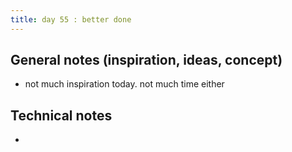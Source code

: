 ```yaml
---
title: day 55 : better done
---
```


## General notes (inspiration, ideas, concept)

- not much inspiration today. not much time either

## Technical notes

-

